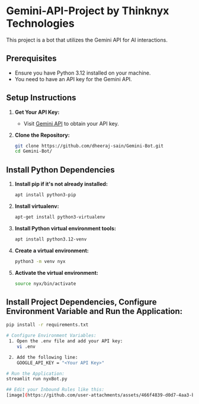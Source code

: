 # Gemini-API-Project by Thinknyx Technologies

This project is a bot that utilizes the Gemini API for AI interactions.

## Prerequisites

- Ensure you have Python 3.12 installed on your machine.
- You need to have an API key for the Gemini API.

## Setup Instructions

1. **Get Your API Key:**
   - Visit [Gemini API](https://ai.google.dev/gemini-api) to obtain your API key.

2. **Clone the Repository:**
   ```bash
   git clone https://github.com/dheeraj-sain/Gemini-Bot.git
   cd Gemini-Bot/

## Install Python Dependencies

1. **Install pip if it's not already installed:**
   ```bash
   apt install python3-pip

2. **Install virtualenv:**
   ```bash
   apt-get install python3-virtualenv
   
3. **Install Python virtual environment tools:**
   ```bash
   apt install python3.12-venv

4. **Create a virtual environment:**
   ```bash
   python3 -m venv nyx
   
5. **Activate the virtual environment:**
   ```bash
   source nyx/bin/activate

## Install Project Dependencies, Configure Environment Variable and Run the Application:
   ```bash
   pip install -r requirements.txt

# Configure Environment Variables:
    1. Open the .env file and add your API key:
       vi .env

    2. Add the following line:
       GOOGLE_API_KEY = "<Your API Key>"

# Run the Application:
   streamlit run nyxBot.py

## Edit your Inbound Rules like this:
[image](https://github.com/user-attachments/assets/466f4839-d0d7-4aa3-b5f4-b71e56cc3b3a
